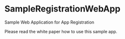 # SampleRegistrationWebApp
Sample Web Application for App Registration

Please read the white paper how to use this sample app.